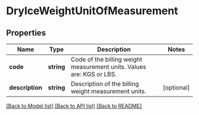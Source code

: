 # DryIceWeightUnitOfMeasurement

## Properties
Name | Type | Description | Notes
------------ | ------------- | ------------- | -------------
**code** | **string** | Code of the billing weight measurement units. Values are: KGS or LBS. | 
**description** | **string** | Description of the billing weight measurement units. | [optional] 

[[Back to Model list]](../../README.md#documentation-for-models) [[Back to API list]](../../README.md#documentation-for-api-endpoints) [[Back to README]](../../README.md)

